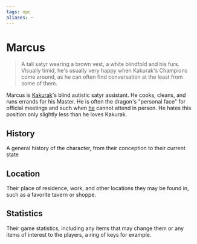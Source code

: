 ```yaml
---
tags: npc
aliases: ~
---
```


# Marcus

 > 
 > A tall satyr wearing a brown vest, a white blindfold and his furs. Visually timid, he's usually very happy when Kakurak's Champions come around, as he can often find conversation at the least from some of them.

Marcus is [Kakurak](..\..\zNon-Humanoid\Draconic%20NPCs\Kakurak.md)'s blind autistic satyr assistant. He cooks, cleans, and runs errands for his Master. He is often the dragon's "personal face" for official meetings and such when [he](..\..\zNon-Humanoid\Draconic%20NPCs\Kakurak.md) cannot attend in person. He hates this position only slightly less than he loves Kakurak.

## History

A general history of the character, from their conception to their current state

## Location

Their place of residence, work, and other locations they may be found in, such as a favorite tavern or shoppe.

## Statistics

Their game statistics, including any items that may change them or any items of interest to the players, a ring of keys for example.
